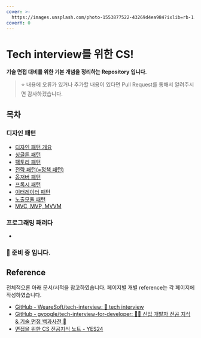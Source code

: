 ```yaml
---
cover: >-
  https://images.unsplash.com/photo-1553877522-43269d4ea984?ixlib=rb-1.2.1&ixid=MnwxMjA3fDB8MHxwaG90by1wYWdlfHx8fGVufDB8fHx8&auto=format&fit=crop&w=4470&q=80
coverY: 0
---
```


# Tech interview를 위한 CS!

**기술 면접 대비를 위한 기본 개념을 정리하는 Repository 입니다.**

> ⭐ 내용에 오류가 있거나 추가할 내용이 있다면 Pull Request를 통해서 알려주시면 감사하겠습니다.

## 목차

### 디자인 패턴

* [디자인 패턴 개요](https://dev-lambda.gitbook.io/tech-interview-cs/design-patern-programing-paradigm/overview)
* [싱글톤 패턴](https://dev-lambda.gitbook.io/tech-interview-cs/design-patern-programing-paradigm/design-patern-1)
* [팩토리 패턴](https://dev-lambda.gitbook.io/tech-interview-cs/design-patern-programing-paradigm/FactoryPattern)
* [전략 패턴(=정책 패턴)](https://dev-lambda.gitbook.io/tech-interview-cs/design-patern-programing-paradigm/StrategyPattern)
* [옵저버 패턴](https://dev-lambda.gitbook.io/tech-interview-cs/design-patern-programing-paradigm/observerpattern)
* [프록시 패턴](https://dev-lambda.gitbook.io/tech-interview-cs/design-patern-programing-paradigm/ProxyPattern)
* [이터레이터 패턴](https://dev-lambda.gitbook.io/tech-interview-cs/design-patern-programing-paradigm/IteratorPattern)
* [노출모듈 패턴](https://dev-lambda.gitbook.io/tech-interview-cs/design-patern-programing-paradigm/RevealingModulePattern)
* [MVC, MVP, MVVM](https://dev-lambda.gitbook.io/tech-interview-cs/design-patern-programing-paradigm/mvc-mvp-mvvm)

### 프로그래밍 패러다

*



### 🚧 준비 중 입니다.

## Reference

전체적으론 아래 문서/서적을 참고하였습니다. 페이지별 개별 reference는 각 페이지에 작성하였습니다.

* [GitHub - WeareSoft/tech-interview: 🙍 tech interview](https://github.com/WeareSoft/tech-interview)
* [GitHub - gyoogle/tech-interview-for-developer: 👶🏻 신입 개발자 전공 지식 & 기술 면접 백과사전 📖](https://github.com/gyoogle/tech-interview-for-developer)
* [면접을 위한 CS 전공지식 노트 - YES24](http://www.yes24.com/Product/Goods/108887922)

